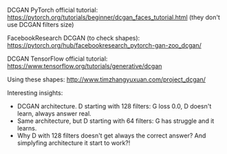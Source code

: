 DCGAN PyTorch official tutorial: https://pytorch.org/tutorials/beginner/dcgan_faces_tutorial.html
(they don't use DCGAN filters size)

FacebookResearch DCGAN (to check shapes): https://pytorch.org/hub/facebookresearch_pytorch-gan-zoo_dcgan/

DCGAN TensorFlow official tutorial: https://www.tensorflow.org/tutorials/generative/dcgan

Using these shapes: http://www.timzhangyuxuan.com/project_dcgan/


Interesting insights:
- DCGAN architecture. D starting with 128 filters: G loss 0.0, D doesn't learn, always answer real.
- Same architecture, but D starting with 64 filters: G has struggle and it learns.
- Why D with 128 filters doesn't get always the correct answer? And simplyfing architecture it start to work?!